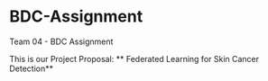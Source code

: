 # BDC-Assignment
Team 04 - BDC Assignment 

This is our Project Proposal: ** Federated Learning for Skin Cancer Detection**
